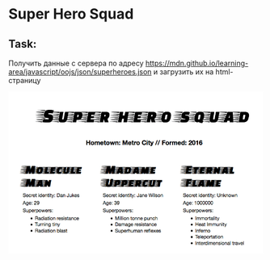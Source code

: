 # Super Hero Squad

## Task:
Получить данные с сервера по адресу https://mdn.github.io/learning-area/javascript/oojs/json/superheroes.json
и загрузить их на html-страницу

![Heroes](heroes.png)
